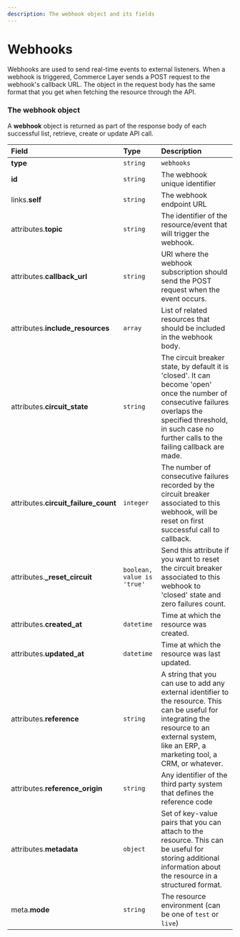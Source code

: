 ```yaml
---
description: The webhook object and its fields
---
```


# Webhooks

Webhooks are used to send real-time events to external listeners. When a webhook is triggered, Commerce Layer sends a POST request to the webhook's callback URL. The object in the request body has the same format that you get when fetching the resource through the API.


### The webhook object

A **webhook** object is returned as part of the response body of each successful list, retrieve, create or update API call.

| Field | Type | Description |
| :--- | :--- | :--- |
| **type** | `string` | `webhooks` |
| **id** | `string` | The webhook unique identifier |
| links.**self** | `string` | The webhook endpoint URL |
| attributes.**topic** | `string` | The identifier of the resource/event that will trigger the webhook. |
| attributes.**callback_url** | `string` | URI where the webhook subscription should send the POST request when the event occurs. |
| attributes.**include_resources** | `array` | List of related resources that should be included in the webhook body. |
| attributes.**circuit_state** | `string` | The circuit breaker state, by default it is 'closed'. It can become 'open' once the number of consecutive failures overlaps the specified threshold, in such case no further calls to the failing callback are made. |
| attributes.**circuit_failure_count** | `integer` | The number of consecutive failures recorded by the circuit breaker associated to this webhook, will be reset on first successful call to callback. |
| attributes.**_reset_circuit** | `boolean, value is 'true'` | Send this attribute if you want to reset the circuit breaker associated to this webhook to 'closed' state and zero failures count. |
| attributes.**created_at** | `datetime` | Time at which the resource was created. |
| attributes.**updated_at** | `datetime` | Time at which the resource was last updated. |
| attributes.**reference** | `string` | A string that you can use to add any external identifier to the resource. This can be useful for integrating the resource to an external system, like an ERP, a marketing tool, a CRM, or whatever. |
| attributes.**reference_origin** | `string` | Any identifier of the third party system that defines the reference code |
| attributes.**metadata** | `object` | Set of key-value pairs that you can attach to the resource. This can be useful for storing additional information about the resource in a structured format. |
| meta.**mode** | `string` | The resource environment \(can be one of `test` or `live`\) |

